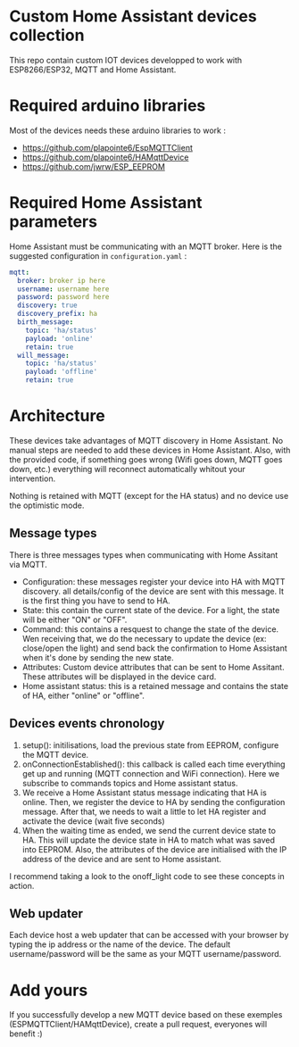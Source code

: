 # Custom Home Assistant devices collection

This repo contain custom IOT devices developped to work with ESP8266/ESP32, MQTT and Home Assistant.


# Required arduino libraries

Most of the devices needs these arduino libraries to work : 
 - https://github.com/plapointe6/EspMQTTClient
 - https://github.com/plapointe6/HAMqttDevice
 - https://github.com/jwrw/ESP_EEPROM
 
 
# Required Home Assistant parameters

Home Assistant must be communicating with an MQTT broker.
Here is the suggested configuration in `configuration.yaml` : 

```yaml
mqtt:
  broker: broker ip here
  username: username here
  password: password here
  discovery: true
  discovery_prefix: ha
  birth_message:
    topic: 'ha/status'
    payload: 'online'
    retain: true
  will_message:
    topic: 'ha/status'
    payload: 'offline'
    retain: true
```


# Architecture

These devices take advantages of MQTT discovery in Home Assistant. No manual steps are needed to add these devices in Home Assistant. Also, with the provided code, if something goes wrong (Wifi goes down, MQTT goes down, etc.) everything will reconnect automatically whitout your intervention.

Nothing is retained with MQTT (except for the HA status) and no device use the optimistic mode.

## Message types

There is three messages types when communicating with Home Assitant via MQTT.
- Configuration: these messages register your device into HA with MQTT discovery. all details/config of the device are sent with this message. It is the first thing you have to send to HA.
- State: this contain the current state of the device. For a light, the state will be either "ON" or "OFF".
- Command: this contains a resquest to change the state of the device. Wen receiving that, we do the necessary to update the device (ex: close/open the light) and send back the confirmation to Home Assistant when it's done by sending the new state.
- Attributes: Custom device attributes that can be sent to Home Assitant. These attributes will be displayed in the device card.
- Home assistant status: this is a retained message and contains the state of HA, either "online" or "offline".

## Devices events chronology

1. setup(): initilisations, load the previous state from EEPROM, configure the MQTT device.
2. onConnectionEstablished(): this callback is called each time everything get up and running (MQTT connection and WiFi connection). Here we subscribe to commands topics and Home assistant status.
3. We receive a Home Assistant status message indicating that HA is online. Then, we register the device to HA by sending the configuration message. After that, we needs to wait a little to let HA register and activate the device (wait five seconds)
4. When the waiting time as ended, we send the current device state to HA. This will update the device state in HA to match what was saved into EEPROM. Also, the attributes of the device are initialised with the IP address of the device and are sent to Home assistant.

I recommend taking a look to the onoff_light code to see these concepts in action.

## Web updater

Each device host a web updater that can be accessed with your browser by typing the ip address or the name of the device. The default username/password will be the same as your MQTT username/password.


# Add yours

If you successfully develop a new MQTT device based on these exemples (ESPMQTTClient/HAMqttDevice), create a pull request, everyones will benefit :)


